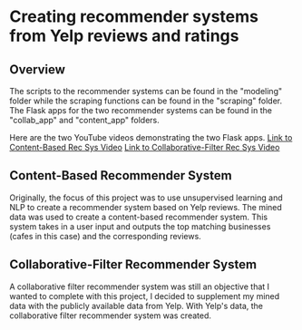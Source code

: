 # Creating recommender systems from Yelp reviews and ratings

## Overview
The scripts to the recommender systems can be found in the "modeling" folder while the scraping functions can be found in the "scraping" folder.  The Flask apps for the two recommender systems can be found in the "collab_app" and "content_app" folders.

Here are the two YouTube videos demonstrating the two Flask apps.
[Link to Content-Based Rec Sys Video](https://www.youtube.com/watch?v=bX6-XMOndLk)
[Link to Collaborative-Filter Rec Sys Video](https://www.youtube.com/watch?v=Rq-AZ_xPamY)

## Content-Based Recommender System

Originally, the focus of this project was to use unsupervised learning and NLP to create a recommender system based on Yelp reviews.  The mined data was used to create a content-based recommender system.  This system takes in a user input and outputs the top matching businesses (cafes in this case) and the corresponding reviews. 

## Collaborative-Filter Recommender System

A collaborative filter recommender system was still an objective that I wanted to complete with this project, I decided to supplement my mined data with the publicly available data from Yelp.  With Yelp's data, the collaborative filter recommender system was created.


